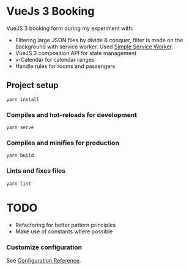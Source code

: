 # VueJs 3 Booking
VueJS 3 booking form during my experiment with:
* Filtering large JSON files by divide & conquer, filter is made on the background with service worker. Used [Simple Service Worker](https://github.com/israelss/simple-web-worker).
* VueJS 3 composition API for state management
* v-Calendar for calendar ranges
* Handle rules for rooms and passengers
## Project setup
```
yarn install
```

### Compiles and hot-reloads for development
```
yarn serve
```

### Compiles and minifies for production
```
yarn build
```

### Lints and fixes files
```
yarn lint
```

# TODO
* Refactoring for better pattern principles
* Make use of constants where possible

### Customize configuration
See [Configuration Reference](https://cli.vuejs.org/config/).
